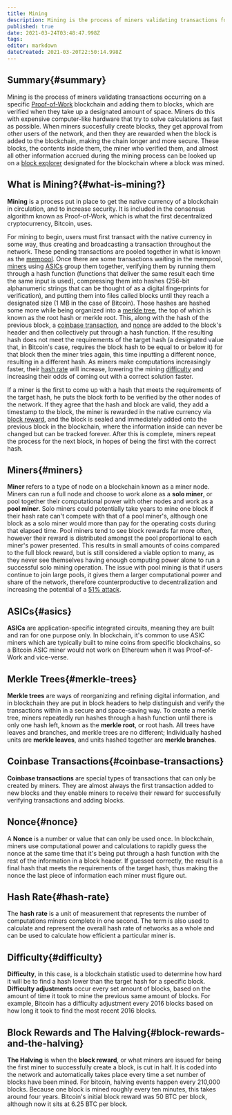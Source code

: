 ```yaml
---
title: Mining
description: Mining is the process of miners validating transactions for reward.
published: true
date: 2021-03-24T03:48:47.998Z
tags:
editor: markdown
dateCreated: 2021-03-20T22:50:14.998Z
---
```


## Summary{#summary}

Mining is the process of miners validating transactions occurring on a specific [Proof-of-Work](#proof-of-work) blockchain and adding them to blocks, which are verified when they take up a designated amount of space. Miners do this with expensive computer-like hardware that try to solve calculations as fast as possible. When miners succesfully create blocks, they get approval from other users of the network, and then they are rewarded when the block is added to the blockchain, making the chain longer and more secure. These blocks, the contents inside them, the miner who verified them, and almost all other information accrued during the mining process can be looked up on a [block explorer](/en/blockchain/blockexplorer) designated for the blockchain where a block was mined.

## What is Mining?{#what-is-mining?}

**Mining** is a process put in place to get the native currency of a blockchain in circulation, and to increase security. It is included in the consensus algorithm known as Proof-of-Work, which is what the first decentralized cryptocurrency, Bitcoin, uses.

For mining to begin, users must first transact with the native currency in some way, thus creating and broadcasting a transaction throughout the network. These pending transactions are pooled together in what is known as the [mempool](/en/blockchain/mempool). Once there are some transactions waiting in the mempool, [miners](#miners) using [ASICs](#asics) group them together, verifying them by running them through a hash function (functions that deliver the same result each time the same input is used), compressing them into hashes (256-bit alphanumeric strings that can be thought of as a digital fingerprints for verification), and putting them into files called blocks until they reach a designated size (1 MB in the case of Bitcoin). Those hashes are hashed some more while being organized into a [merkle tree](#merkle-trees), the top of which is known as the root hash or merkle root. This, along with the hash of the previous block, a [coinbase transaction](#coinbase-transactions), and [nonce](#nonce) are added to the block's header and then collectively put through a hash function. If the resulting hash does not meet the requirements of the target hash (a designated value that, in Bitcoin's case, requires the block hash to be equal to or below it) for that block then the miner tries again, this time inputting a different nonce, resulting in a different hash. As miners make computations increasingly faster, their [hash rate](#hash-rate) will increase, lowering the mining [difficulty](#difficulty) and increasing their odds of coming out with a correct solution faster.

If a miner is the first to come up with a hash that meets the requirements of the target hash, he puts the block forth to be verified by the other nodes of the network. If they agree that the hash and block are valid, they add a timestamp to the block, the miner is rewarded in the native currency via [block reward](#block-rewards-and-the-halving), and the block is sealed and immediately added onto the previous block in the blockchain, where the information inside can never be changed but can be tracked forever. After this is complete, miners repeat the process for the next block, in hopes of being the first with the correct hash.

## Miners{#miners}

**Miner** refers to a type of node on a blockchain known as a miner node. Miners can run a full node and choose to work alone as a **solo miner**, or pool together their computational power with other nodes and work as a **pool miner**. Solo miners could potentially take years to mine one block if their hash rate can't compete with that of a pool miner's, although one block as a solo miner would more than pay for the operating costs during that elapsed time. Pool miners tend to see block rewards far more often, however their reward is distributed amongst the pool proportional to each miner's power presented. This results in small amounts of coins compared to the full block reward, but is still considered a viable option to many, as they never see themselves having enough computing power alone to run a successful solo mining operation. The issue with pool mining is that if users continue to join large pools, it gives them a larger computational power and share of the network, therefore counterproductive to decentralization and increasing the potential of a [51% attack](#51-attack).

## ASICs{#asics}

**ASICs** are application-specific integrated circuits, meaning they are built and ran for one purpose only. In blockchain, it's common to use ASIC miners which are typically built to mine coins from specific blockchains, so a Bitcoin ASIC miner would not work on Ethereum when it was Proof-of-Work and vice-verse.

## Merkle Trees{#merkle-trees}

**Merkle trees** are ways of reorganizing and refining digital information, and in blockchain they are put in block headers to help distinguish and verify the transactions within in a secure and space-saving way. To create a merkle tree, miners repeatedly run hashes through a hash function until there is only one hash left, known as the **merkle root**, or root hash. All trees have leaves and branches, and merkle trees are no different; Individually hashed units are **merkle leaves**, and units hashed together are **merkle branches**.

## Coinbase Transactions{#coinbase-transactions}

**Coinbase transactions** are special types of transactions that can only be created by miners. They are almost always the first transaction added to new blocks and they enable miners to receive their reward for successfully verifying transactions and adding blocks.

## Nonce{#nonce}

A **Nonce** is a number or value that can only be used once. In blockchain, miners use computational power and calculations to rapidly guess the nonce at the same time that it's being put through a hash function with the rest of the information in a block header. If guessed correctly, the result is a final hash that meets the requirements of the target hash, thus making the nonce the last piece of information each miner must figure out.

## Hash Rate{#hash-rate}

The **hash rate** is a unit of measurement that represents the number of computations miners complete in one second. The term is also used to calculate and represent the overall hash rate of networks as a whole and can be used to calculate how efficient a particular miner is.

## Difficulty{#difficulty}

**Difficulty**, in this case, is a blockchain statistic used to determine how hard it will be to find a hash lower than the target hash for a specific block. **Difficulty adjustments** occur every set amount of blocks, based on the amount of time it took to mine the previous same amount of blocks. For example, Bitcoin has a difficulty adjustment every 2016 blocks based on how long it took to find the most recent 2016 blocks.

## Block Rewards and The Halving{#block-rewards-and-the-halving}

**The Halving** is when the **block reward**, or what miners are issued for being the first miner to successfully create a block, is cut in half. It is coded into the network and automatically takes place every time a set number of blocks have been mined. For bitcoin, halving events happen every 210,000 blocks. Because one block is mined roughly every ten minutes, this takes around four years. Bitcoin's initial block reward was 50 BTC per block, although now it sits at 6.25 BTC per block.
